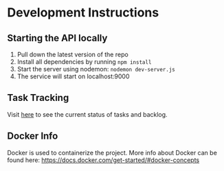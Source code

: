 # Development Instructions

## Starting the API locally
1. Pull down the latest version of the repo
2. Install all dependencies by running `npm install`
3. Start the server using nodemon: `nodemon dev-server.js`
4. The service will start on localhost:9000


## Task Tracking
Visit [here](https://trello.com/b/2UBXPQ4H/parking-notifier) to see the current status of tasks and backlog.

## Docker Info
Docker is used to containerize the project. More info about Docker can be found here: https://docs.docker.com/get-started/#docker-concepts